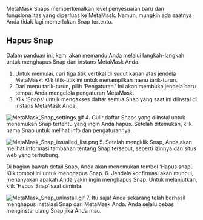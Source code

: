 MetaMask Snaps memperkenalkan level penyesuaian baru dan fungsionalitas yang diperluas ke MetaMask. Namun, mungkin ada saatnya Anda tidak lagi memerlukan Snap tertentu.


Hapus Snap
----------


Dalam panduan ini, kami akan memandu Anda melalui langkah-langkah untuk menghapus Snap dari instans MetaMask Anda.


1. Untuk memulai, cari tiga titik vertikal di sudut kanan atas jendela MetaMask. Klik titik-titik ini untuk menampilkan menu tarik-turun.
2. Dari menu tarik-turun, pilih ‘Pengaturan.’ Ini akan membuka jendela baru tempat Anda mengelola pengaturan MetaMask.
3. Klik ‘Snaps’ untuk mengakses daftar semua Snap yang saat ini diinstal di instans MetaMask Anda.


![MetaMask_Snap_settings.gif](https://support.metamask.io/hc/article_attachments/18379339961627)
4. Gulir daftar Snaps yang diinstal untuk menemukan Snap tertentu yang ingin Anda hapus. Setelah ditemukan, klik nama Snap untuk melihat info dan pengaturannya.


![MetaMask_Snap_installed_list.png](https://support.metamask.io/hc/article_attachments/18379309267611)
5. Setelah mengklik Snap, Anda akan melihat informasi tambahan tentang Snap tersebut, seperti izinnya dan situs web yang terhubung.  
  
Di bagian bawah detail Snap, Anda akan menemukan tombol ‘Hapus snap’. Klik tombol ini untuk menghapus Snap.
6. Jendela konfirmasi akan muncul, menanyakan apakah Anda yakin ingin menghapus Snap. Untuk melanjutkan, klik ‘Hapus Snap’ saat diminta.


![MetaMask_Snap_uninstall.gif](https://support.metamask.io/hc/article_attachments/18379309272603)
7. Itu saja! Anda sekarang telah berhasil menghapus instalasi Snap dari MetaMask Anda. Anda selalu bebas menginstal ulang Snap jika Anda mau.
